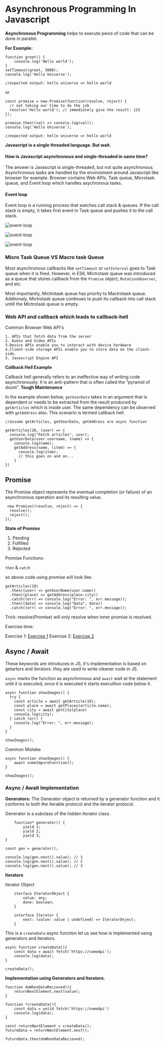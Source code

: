 # Asynchronous Programming In Javascript

**Asynchronous Programming** helps to execute peice of code that can be done in parallel.

**For Example:**

```
function greet() {
    console.log('Hello world');
}
setTimeout(greet, 3000);
console.log('Hello Universe');

//expected output: hello universe => hello world
```
or
```
const promise = new Promise(function(resolve, reject) {
  // not taking our time to do the job
  resolve('Hello world'); // immediately give the result: 123
});

promise.then((val) => console.log(val));
console.log('Hello Universe');

//expected output: hello universe => hello world
```

**Javascript is a single threaded language. But wait.**
#### How is Javascript asynchronous and single-threaded in same time?

The answer is Javascript is single-threaded, but not quite asynchronous. Asynchronous tasks are handled by the environment around Javascript like browser for example. Browser contains Web APIs, Task queue, Microtask queue, and Event loop which handles asychronous tasks.

#### Event loop
Event loop is a running process that watches call stack & queues. If the call stack is empty, it takes first event in Task queue and pushes it to the call stack.

![event-loop](https://res.cloudinary.com/practicaldev/image/fetch/s--fqt0UJmH--/c_limit%2Cf_auto%2Cfl_progressive%2Cq_66%2Cw_800/https://devtolydiahallie.s3-us-west-1.amazonaws.com/gif2.1.gif)

![event-loop](https://res.cloudinary.com/practicaldev/image/fetch/s--qxI9YF9R--/c_limit%2Cf_auto%2Cfl_progressive%2Cq_66%2Cw_800/https://devtolydiahallie.s3-us-west-1.amazonaws.com/gif3.1.gif)

![event-loop](https://velog.velcdn.com/images/gtfo/post/03ef68fc-c4bc-4de0-993e-8415d21ed5a2/%E1%84%86%E1%85%A1%E1%84%8B%E1%85%B5%E1%84%8F%E1%85%B3%E1%84%85%E1%85%A9%E1%84%90%E1%85%A2%E1%84%89%E1%85%B3%E1%84%8F%E1%85%B3.gif)

### Micro Task Queue VS Macro task Queue

Most asynchronous callbacks like `setTimeout` or `setInterval` goes to Task queue when it is fired. However, in ES6, Mictrotask queue was introduced as a queue that stores callback from the `Promise` object, `MutationObserver`, and etc.

Most importantly, Mictrotask queue has priority to Mactrotask queue. Additonaly, Mictrotask queue continues to push its callback into call stack untill the Mictrotask queue is empty.


### Web API and callback which leads to callback-hell

Common Browser Web API's

    1. APIs that fetch data from the server
    2. Audio and Video APIs
    3.Device APIs enable you to interact with device hardware
    4.Client-side storage APIs enable you to store data on the client-side.
    5. Javascript Engine API
    
**Callback Hell Example**

 Callback hell generally refers to an ineffective way of writing code asynchronously. It is an anti-pattern that is often called the “pyramid of doom”. **Tough Maintenance**

In the example shown below, `getUserData` takes in an argument that is dependent or needs to be extracted from the result produced by `getArticles` which is inside user. The same dependency can be observed with `getAddress` also. This scenario is termed callback hell.
    
```
//assume getArticles, getUserData, getAddress are async function

getArticles(20, (user) => {
  console.log("Fetch articles", user);
  getUserData(user.username, (name) => {
    console.log(name);
    getAddress(name, (item) => {
      console.log(item);
      // this goes on and on...
    }
})
```

## Promise

The Promise object represents the eventual completion (or failure) of an asynchronous operation and its resulting value.

```
 new Promise((resolve, reject) => {
  resolve();
  reject();
});
```

**State of Promise**

1. Pending
2. Fulfilled
3. Rejected

Promise Functions: 

`then` & `catch` 

so above code using promise will look like:

```
getArticles(10)
  .then((user) => getUserName(user.name))
  .then((place) => getAddress(place.city))
  .catch((err) => console.log("Error: ", err.message));
  .then((data) => console.log("Data", data))
  .catch((err) => console.log("Error: ", err.message));
```

Trick: resolve(Promise) will only resolve when inner promise is resolved.

Exercise time: 

Exercise 1: [Exercise 1](https://codepen.io/prakhar9453/pen/vYVQEja)
Exercise 2: [Exercise 2](https://codepen.io/prakhar9453/pen/WNaYbZV?editors=0011)


## Async / Await

These keywords are introduces in JS, it's implementation is based on getartors and iterators. they are used to write cleaner code in JS.

`async` marks the function as asynchronous and `await` wait at the statement until it is executed, once it is executed it starts execultion code below it.


```
async function showImages() {
  try {
    const article = await getArticle(10);
    const place = await getPlaces(article.name);
    const city = await getCity(place)
    console.log(city);
  } catch (err) {
    console.log("Error: ", err.message);
  }
}

showImages();
```

Common Mistake

```
async function showImages() {
    await someImpureFunction();
}

showImages();
```


### Async / Await Implementation

**Generators:** 
The Generator object is returned by a generator function and it conforms to both the iterable protocol and the iterator protocol.

Generator is a subclass of the hidden Iterator class.

```
    function* generator() {
        yield 1;
        yield 2;
        yield 3;
}

const gen = generator();

console.log(gen.next().value); // 1
console.log(gen.next().value); // 2
console.log(gen.next().value); // 3
```

**Iterators**

iterator Object 
```
    iterface IteratorObject {
        value: any;
        done: boolean;
    }
    
    interface Iterator {
        next: (value: value | undefined) => IteratorOnject;
    }
```


This is a `createData` async function let us see how is implemented using generators and iterators.

```
async function createData(){
    const data = await fetch('https://someApi');
    console.log(data);
}

createData();
```

**Implementation using Generators and Iterators.**
```
function doWhenDataRecieved(){
    returnNextElement.next(value);
}

function *createData(){
    const data = yeild fetch('https://someApi')
    console.log(data);
}

const returnNextElement = createData();
futureData = returnNextElement.next();

futureData.then(doWhenDataRecieved);
```









